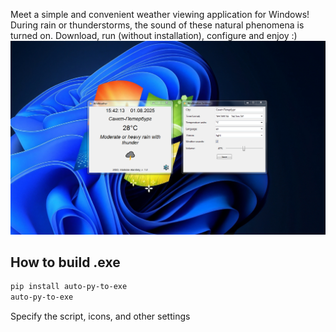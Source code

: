 Meet a simple and convenient weather viewing application for Windows! During rain or thunderstorms, the sound of these natural phenomena is turned on. Download, run (without installation), configure and enjoy :)
![Screenshot](Screenshot.PNG)

## How to build .exe
```bash
pip install auto-py-to-exe
auto-py-to-exe
```
Specify the script, icons, and other settings
